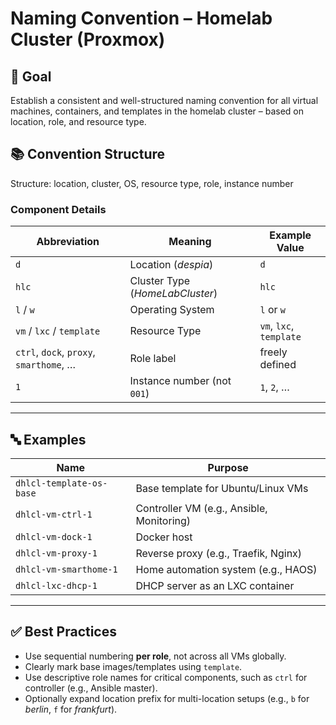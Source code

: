 # Naming Convention – Homelab Cluster (Proxmox)

## 🧠 Goal

Establish a consistent and well-structured naming convention for all virtual machines, containers, and templates in the homelab cluster – based on location, role, and resource type.

## 📚 Convention Structure

Structure: location, cluster, OS, resource type, role, instance number

### Component Details

| Abbreviation   | Meaning                            | Example Value         |
|----------------|------------------------------------|------------------------|
| `d`            | Location (*despia*)                | `d`                    |
| `hlc`          | Cluster Type (*HomeLabCluster*)    | `hlc`                  |
| `l` / `w`      | Operating System                   | `l` or `w`             |
| `vm` / `lxc` / `template` | Resource Type          | `vm`, `lxc`, `template` |
| `ctrl`, `dock`, `proxy`, `smarthome`, … | Role label    | freely defined     |
| `1`            | Instance number (not `001`)        | `1`, `2`, …            |

---

## 🔤 Examples

| Name                      | Purpose                                     |
|---------------------------|---------------------------------------------|
| `dhlcl-template-os-base`  | Base template for Ubuntu/Linux VMs          |
| `dhlcl-vm-ctrl-1`         | Controller VM (e.g., Ansible, Monitoring)   |
| `dhlcl-vm-dock-1`         | Docker host                                 |
| `dhlcl-vm-proxy-1`        | Reverse proxy (e.g., Traefik, Nginx)        |
| `dhlcl-vm-smarthome-1`    | Home automation system (e.g., HAOS)         |
| `dhlcl-lxc-dhcp-1`        | DHCP server as an LXC container             |

---

## ✅ Best Practices

- Use sequential numbering **per role**, not across all VMs globally.
- Clearly mark base images/templates using `template`.
- Use descriptive role names for critical components, such as `ctrl` for controller (e.g., Ansible master).
- Optionally expand location prefix for multi-location setups (e.g., `b` for *berlin*, `f` for *frankfurt*).
